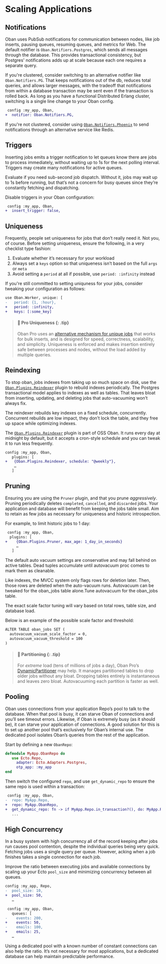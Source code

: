 # Scaling Applications

## Notifications

Oban uses PubSub notifications for communication between nodes, like job inserts, pausing queues,
resuming queues, and metrics for Web. The default notifier is `Oban.Notifiers.Postgres`, which
sends all messages through the database. This provides transactional consistency, but Postgres'
notifications adds up at scale because each one requires a separate query.

If you're clustered, consider switching to an alternative notifier like `Oban.Notifiers.PG`. That
keeps notifications out of the db, reduces total queries, and allows larger messages, with the
tradeoff that notifications from within a database transaction may be sent even if the transaction
is rolled back. As long as you have a functional Distributed Erlang cluster, switching is a
single line change to your Oban config.

```diff
 config :my_app, Oban,
+  notifier: Oban.Notifiers.PG,
```

If you're not clustered, consider using [`Oban.Notifiers.Phoenix`][onp] to send notifications
through an alternative service like Redis.

[onp]: https://github.com/sorentwo/oban_notifiers_phoenix

## Triggers

Inserting jobs emits a trigger notification to let queues know there are jobs to process
immediately, without waiting up to 1s for the next polling interval. Triggers may create many
notifications for active queues.

Evaluate if you need sub-second job dispatch. Without it, jobs may wait up to 1s before running,
but that’s not a concern for busy queues since they’re constantly fetching and dispatching.

Disable triggers in your Oban configuration:

```diff
 config :my_app, Oban,
+  insert_trigger: false,
```

## Uniqueness

Frequently, people set uniqueness for jobs that don’t really need it. Not you, of course.
Before setting uniqueness, ensure the following, in a very checklist type fashion:

1. Evaluate whether it’s necessary for your workload
2. Always set a `keys` option so that uniqueness isn’t based on the full `args` or `meta`
3. Avoid setting a `period` at all if possible, use `period: :infinity` instead

If you're still committed to setting uniquness for your jobs, consider tweaking your
configuration as follows:

```diff
use Oban.Worker, unique: [
-   period: {1, :hour},
+   period: :infinity,
+   keys: [:some_key]
```

> #### 🌟 Pro Uniqueness {: .tip}
>
> Oban Pro uses an [alternative mechanism for unique jobs][uniq] that works for bulk inserts, and
> is designed for speed, correctness, scalability, and simplicity. Uniqueness is enforced and makes insertion entirely safe between processes and nodes, without the load added
> by multiple queries.

[uniq]: https://oban.pro/docs/pro/1.5.0-rc.4/Oban.Pro.Engines.Smart.html#module-enhanced-unique

## Reindexing

To stop oban_jobs indexes from taking up so much space on disk, use the
[`Oban.Plugins.Reindexer`][onp] plugin to rebuild indexes periodically. The Postgres transactional
model applies to indexes as well as tables. That leaves bloat from inserting, updating, and
deleting jobs that auto-vacuuming won’t always fix.

The reindexer rebuilds key indexes on a fixed schedule, concurrently. Concurrent rebuilds are low
impact, they don’t lock the table, and they free up space while optimizing indexes.

The [`Oban.Plugins.Reindexer`][onp] plugin is part of OSS Oban. It runs every day at midnight by
default, but it accepts a cron-style schedule and you can tweak it to run less frequently.

```diff
config :my_app, Oban,
   plugins: [
+   {Oban.Plugins.Reindexer, schedule: "@weekly"},
    …
   ]
```

## Pruning

Ensuring you are using the `Pruner` plugin, and that you prune _aggressively_. Pruning
periodically deletes `completed`, `cancelled`, and `discarded` jobs. Your application
and database will benefit from keeping the jobs table small. Aim to retain as few jobs
as necessary for uniqueness and historic introspection.

For example, to limit historic jobs to 1 day:

```diff
 config :my_app, Oban,
  plugins: [
+    {Oban.Plugins.Pruner, max_age: 1_day_in_seconds}
     …
   ]
```

The default auto vacuum settings are conservative and may fall behind on active tables. Dead
tuples accumulate until autovacuum proc comes to mark them as cleanable.

Like indexes, the MVCC system only flags rows for deletion later. Then, those rows are deleted
when the auto-vacuum runs. Autovacuum can be tweaked for the oban_jobs table alone.Tune autovacuum
for the oban_jobs table.

The exact scale factor tuning will vary based on total rows, table size, and database load.

Below is an example of the possible scale factor and threshold:

```diff
ALTER TABLE oban_jobs SET (
  autovacuum_vacuum_scale_factor = 0,
  autovacuum_vacuum_threshold = 100
)
```

> #### 🌟 Partitioning {: .tip}
>
> For _extreme_ load (tens of millions of jobs a day), Oban Pro’s [DynamicPartitioner][dynp] may
> help. It manages partitioned tables to drop older jobs without any bloat. Dropping tables
> entirely is instantaneous and leaves zero bloat. Autovacuuming each partition is faster as well.

[dynp]: https://oban.pro/docs/pro/1.5.0-rc.4/Oban.Pro.Plugins.DynamicPartitioner.html

## Pooling

Oban uses connections from your application Repo’s pool to talk to the database. When that pool
is busy, it can starve Oban of connections and you’ll see timeout errors. Likewise, if Oban is
extremely busy (as it should be), it can starve your application of connections. A good solution
for this is to set up another pool that’s exclusively for Oban’s internal use. The dedicated
pool isolates Oban’s queries from the rest of the application.

Start by defining a new `ObanRepo`:

```elixir
defmodule MyApp.ObanRepo do
   use Ecto.Repo,
     adapter: Ecto.Adapters.Postgres,
     otp_app: :my_app
end
```

Then switch the configured `repo`, and use `get_dynamic_repo` to ensure the same repo is used
within a transaction:

```diff
 config :my_app, Oban,
-  repo: MyApp.Repo,
+  repo: MyApp.ObanRepo,
+  get_dynamic_repo: fn -> if MyApp.Repo.in_transaction?(), do: MyApp.Repo, else: MyApp.ObanRepo end
   ...
```

## High Concurrency

In a busy system with high concurrency all of the record keeping after jobs run causes pool
contention, despite the individual queries being very quick. Fetching jobs uses a single query
per queue. However, acking when a job finishes takes a single connection for each job.

Improve the ratio between executing jobs and available connections by scaling up your Ecto
`pool_size` and minimizing concurrency between all queues.

```diff
config :my_app, Repo,
-  pool_size: 10,
+  pool_size: 50,
   …

 config :my_app, Oban,
   queues: [
-    events: 200,
+    events: 50,
-    emails: 100,
+    emails: 25,
   …
```

Using a dedicated pool with a known number of constant connections can also help the ratio. It’s
not necessary for most applications, but a dedicated database can help maintain predictable
performance.
